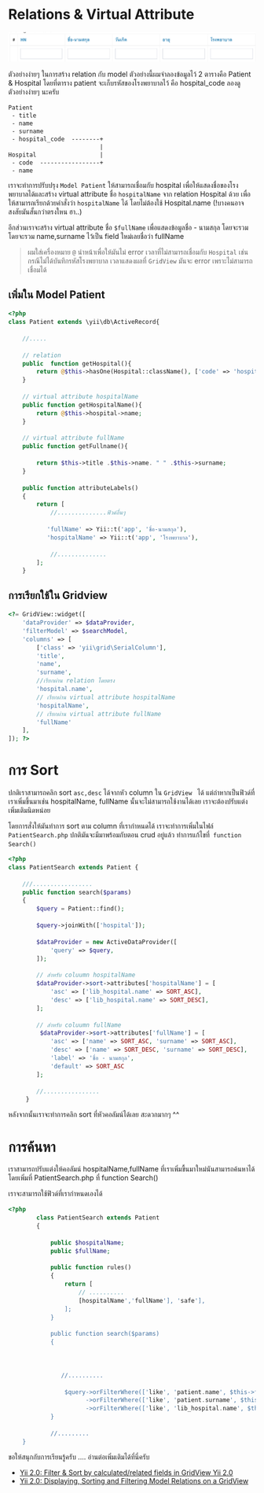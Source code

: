 # Relations & Virtual Attribute

![sort](/images/sort.png)

ตัวอย่างง่ายๆ ในการสร้าง relation กับ model ตัวอย่างนี้ผมจำลองข้อมูลไว้ 2 ตารางคือ Patient & Hospital 
โดยที่ตาราง patient จะเก็บรหัสของโรงพยาบาลไว้ คือ hospital_code
ลองดูตัวอย่างง่ายๆ นะครับ

```
Patient
 - title
 - name
 - surname
 - hospital_code  --------+
                          |
Hospital                  |
 - code  -----------------+
 - name
 ```

เราจะทำการปรับปรุง `Model Patient` ให้สามารถเชื่อมกับ hospital เพื่อให้แสดงชื่อของโรงพยาบาลได้และสร้าง virtual attribute ชื่อ `hospitalName` จาก relation Hospital ด้วย เพื่อให้สามารถเรียกด้วยคำสั่งว่า `hospitalName` ได้ โดยไม่ต้องใช้ Hospital.name (!บางคนอาจสงสัยมันสั้นกว่าตรงใหน ฮา..)

อีกส่วนเราจะสร้าง virtual attribute ชื่อ  `$fullName` เพื่อแสดงข้อมูลชื่อ - นามสกุล โดยจะรวม โดยจะรวม name,surname ไว้เป็น field ใหม่เลยชื่อว่า fullName

> ผมใส่เครื่องหมาย `@` นำหน้าเพื่อให้มันไม่ error เวลาที่ไม่สามารถเชื่อมกับ `Hospital` เช่น  กรณีไม่ได้บันทึกรหัสโรงพยาบาล เวลาแสดงผลที่ `GridView` มันจะ error เพราะไม่สามารถเชื่อมได้ 

## เพิ่มใน Model Patient
```php
<?php
class Patient extends \yii\db\ActiveRecord{

	//.....

	// relation
	public  function getHospital(){
        return @$this->hasOne(Hospital::className(), ['code' => 'hospital_code']);
    }

    // virtual attribute hospitalName
    public function getHospitalName(){
        return @$this->hospital->name;
    }

    // virtual attribute fullName 
    public function getFullname(){

        return $this->title .$this->name. " " .$this->surname;
    }

    public function attributeLabels()
    {
        return [
        	//..............ฟิวด์อื่นๆ

           'fullName' => Yii::t('app', 'ชื่อ-นามสกุล'),
	       'hospitalName' => Yii::t('app', 'โรงพยาบาล'),

            //..............
        ];
    }

```
## การเรียกใช้ใน Gridview 

```php
<?= GridView::widget([
    'dataProvider' => $dataProvider,
    'filterModel' => $searchModel,
    'columns' => [
        ['class' => 'yii\grid\SerialColumn'],
        'title',
        'name',
        'surname',
        //เรียกผ่าน relation โดยตรง
        'hospital.name',
        // เรียกผ่าน virtual attribute hospitalName
        'hospitalName',
        // เรียกผ่าน virtual attribute fullName
        'fullName'
    ],
]); ?>
```

# การ Sort 

ปกติเราสามารถคลิก sort `asc,desc` ได้จากหัว column ใน `GridView ` ได้ แต่ถ่าหากเป็นฟิวด์ที่เราเพิ่มขึ้นมาเช่น hospitalName, fullName นั้นจะไม่สามารถใช้งานได้เลย เราจะต้องปรับแต่งเพิ่มเติมนิดหน่อย

โดยการสั่งให้มันทำการ sort ตาม column ที่เรากำหนดได้ เราจะทำการเพิ่มในไฟล์ `PatientSearch.php` ปกติมันจะมีมาพร้อมกับตอน crud อยู่แล้ว ทำการแก้ไขที่` function Search()`

```php
<?php
class PatientSearch extends Patient {

	///.................
    public function search($params)
    {
        $query = Patient::find();

        $query->joinWith(['hospital']);

        $dataProvider = new ActiveDataProvider([
            'query' => $query,
        ]);

        // สำหรับ coluumn hospitalName
        $dataProvider->sort->attributes['hospitalName'] = [
            'asc' => ['lib_hospital.name' => SORT_ASC],
            'desc' => ['lib_hospital.name' => SORT_DESC],
        ];

		// สำหรับ coluumn fullName
         $dataProvider->sort->attributes['fullName'] = [
            'asc' => ['name' => SORT_ASC, 'surname' => SORT_ASC],
            'desc' => ['name' => SORT_DESC, 'surname' => SORT_DESC],
            'label' => 'ชื่อ - นามสกุล',
            'default' => SORT_ASC
        ];

        //................
     }

```
หลังจากนั้นเราจะทำการคลิก sort ที่หัวคอลัมน์ได้เลย สะดวกมากๆ ^^


# การค้นหา

 เราสามารถปรับแต่งให้คอลัมน์ hospitalName,fullName ที่เราเพิ่มขื้นมาใหม่นันสามารถค้นหาได้ โดยเพิ่มที่ PatientSearch.php ที่ function Search()

 เราจะสามารถใช้ฟิวด์ที่เรากำหนดเองได้

```php
<?php
		class PatientSearch extends Patient
		{

		    public $hospitalName;
		    public $fullName;	

			public function rules()
		    {
		        return [
		            // ..........
		            [hospitalName','fullName'], 'safe'],
		        ];
		    }

		    public function search($params)
		    {



		       //..........

	            $query->orFilterWhere(['like', 'patient.name', $this->fullName])
	                  ->orFilterWhere(['like', 'patient.surname', $this->fullName])
	                  ->orFilterWhere(['like', 'lib_hospital.name', $this->hospitalName]);
		    }

		    //.........
    }
```

ขอให้สนุกกับการเรียนรู้ครับ ....
อ่านต่อเพิ่มเติมได้ที่นี่ครับ
- [Yii 2.0: Filter & Sort by calculated/related fields in GridView Yii 2.0 ](http://www.yiiframework.com/wiki/621/filter-sort-by-calculated-related-fields-in-gridview-yii-2-0/)
- [Yii 2.0: Displaying, Sorting and Filtering Model Relations on a GridView](http://www.yiiframework.com/wiki/653/displaying-sorting-and-filtering-model-relations-on-a-gridview/)











